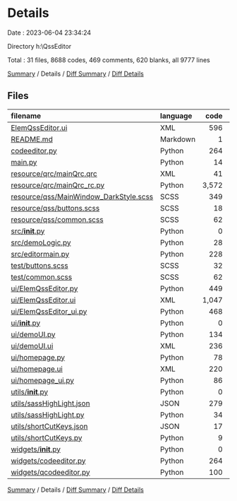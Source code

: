 # Details

Date : 2023-06-04 23:34:24

Directory h:\\QssEditor

Total : 31 files,  8688 codes, 469 comments, 620 blanks, all 9777 lines

[Summary](results.md) / Details / [Diff Summary](diff.md) / [Diff Details](diff-details.md)

## Files
| filename | language | code | comment | blank | total |
| :--- | :--- | ---: | ---: | ---: | ---: |
| [ElemQssEditor.ui](/ElemQssEditor.ui) | XML | 596 | 0 | 1 | 597 |
| [README.md](/README.md) | Markdown | 1 | 0 | 0 | 1 |
| [codeeditor.py](/codeeditor.py) | Python | 264 | 80 | 81 | 425 |
| [main.py](/main.py) | Python | 14 | 0 | 5 | 19 |
| [resource/qrc/mainQrc.qrc](/resource/qrc/mainQrc.qrc) | XML | 41 | 0 | 1 | 42 |
| [resource/qrc/mainQrc_rc.py](/resource/qrc/mainQrc_rc.py) | Python | 3,572 | 6 | 11 | 3,589 |
| [resource/qss/MainWindow_DarkStyle.scss](/resource/qss/MainWindow_DarkStyle.scss) | SCSS | 349 | 10 | 59 | 418 |
| [resource/qss/buttons.scss](/resource/qss/buttons.scss) | SCSS | 18 | 2 | 1 | 21 |
| [resource/qss/common.scss](/resource/qss/common.scss) | SCSS | 62 | 45 | 22 | 129 |
| [src/__init__.py](/src/__init__.py) | Python | 0 | 0 | 1 | 1 |
| [src/demoLogic.py](/src/demoLogic.py) | Python | 28 | 0 | 12 | 40 |
| [src/editormain.py](/src/editormain.py) | Python | 228 | 12 | 42 | 282 |
| [test/buttons.scss](/test/buttons.scss) | SCSS | 32 | 2 | 2 | 36 |
| [test/common.scss](/test/common.scss) | SCSS | 62 | 45 | 22 | 129 |
| [ui/ElemQssEditor.py](/ui/ElemQssEditor.py) | Python | 449 | 7 | 8 | 464 |
| [ui/ElemQssEditor.ui](/ui/ElemQssEditor.ui) | XML | 1,047 | 0 | 1 | 1,048 |
| [ui/ElemQssEditor_ui.py](/ui/ElemQssEditor_ui.py) | Python | 468 | 18 | 150 | 636 |
| [ui/__init__.py](/ui/__init__.py) | Python | 0 | 0 | 1 | 1 |
| [ui/demoUI.py](/ui/demoUI.py) | Python | 134 | 7 | 8 | 149 |
| [ui/demoUI.ui](/ui/demoUI.ui) | XML | 236 | 0 | 1 | 237 |
| [ui/homepage.py](/ui/homepage.py) | Python | 78 | 7 | 8 | 93 |
| [ui/homepage.ui](/ui/homepage.ui) | XML | 220 | 0 | 1 | 221 |
| [ui/homepage_ui.py](/ui/homepage_ui.py) | Python | 86 | 10 | 42 | 138 |
| [utils/__init__.py](/utils/__init__.py) | Python | 0 | 0 | 1 | 1 |
| [utils/sassHighLight.json](/utils/sassHighLight.json) | JSON | 279 | 0 | 0 | 279 |
| [utils/sassHighLight.py](/utils/sassHighLight.py) | Python | 34 | 118 | 16 | 168 |
| [utils/shortCutKeys.json](/utils/shortCutKeys.json) | JSON | 17 | 0 | 0 | 17 |
| [utils/shortCutKeys.py](/utils/shortCutKeys.py) | Python | 9 | 0 | 6 | 15 |
| [widgets/__init__.py](/widgets/__init__.py) | Python | 0 | 0 | 1 | 1 |
| [widgets/codeeditor.py](/widgets/codeeditor.py) | Python | 264 | 80 | 81 | 425 |
| [widgets/qcodeeditor.py](/widgets/qcodeeditor.py) | Python | 100 | 20 | 35 | 155 |

[Summary](results.md) / Details / [Diff Summary](diff.md) / [Diff Details](diff-details.md)